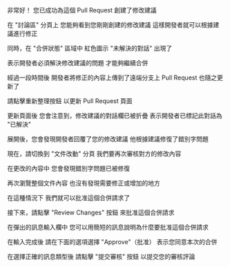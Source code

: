 非常好！
您已成功為這個 Pull Request 
創建了修改建議 

在 "討論區" 分頁上
您能夠看到您剛剛創建的修改建議
這樣開發者就可以根據建議進行修正

同時，在 "合併狀態" 區域中
紅色圖示 "未解決的對話" 出現了

表示開發者必須解決修改建議的問題
才能夠繼續合併

經過一段時間後
開發者將修正的內容上傳到了遠端分支上
Pull Request 也隨之更新了

請點擊重新整理按鈕
以更新 Pull Request 頁面

更新頁面後
您會注意到，修改建議的對話欄已被折疊
表示開發者已標記此對話為 "已解決"

展開後，您會發現開發者回覆了您的修改建議
他根據建議修復了錯別字問題

現在，請切換到 "文件改動" 分頁
我們要再次審核對方的修改內容

在更改的內容中
您會發現錯別字問題已被修復

再次瀏覽整個文件內容
也沒有發現需要修正或增加的地方

在這種情況下
我們就可以批准這個合併請求了

接下來，請點擊 "Review Changes" 按鈕
來批准這個合併請求

在彈出的訊息輸入欄中
您可以用簡短的訊息說明為什麼要批准這個合併請求

在輸入完成後
請在下面的選項選擇 "Approve"（批准）
表示您同意本次的合併

在選擇正確的訊息類型後
請點擊 "提交審核" 按鈕
以提交您的審核評論